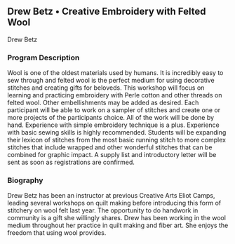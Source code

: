 ## Drew Betz • Creative Embroidery with Felted Wool

Drew Betz

### Program Description

Wool is one of the oldest materials used by humans. It is incredibly easy to sew through and felted wool is the perfect medium for using decorative stitches and creating gifts for beloveds. This workshop will focus on learning and practicing embroidery with Perle cotton and other threads on felted wool. Other embellishments may be added as desired. Each participant will be able to work on a sampler of stitches and create one or more projects of the participants choice. All of the work will be done by hand. Experience with simple embroidery technique is a plus. Experience with basic sewing skills is highly recommended. Students will be expanding their lexicon of stitches from the most basic running stitch to more complex stitches that include wrapped and other wonderful stitches that can be combined for graphic impact. A supply list and introductory letter will be sent as soon as registrations are confirmed.

### Biography

Drew Betz has been an instructor at previous Creative Arts Eliot Camps, leading several workshops on quilt making before introducing this form of stitchery on wool felt last year. The opportunity to do handwork in community is a gift she willingly shares. Drew has been working in the wool medium throughout her practice in quilt making and fiber art. She enjoys the freedom that using wool provides.

